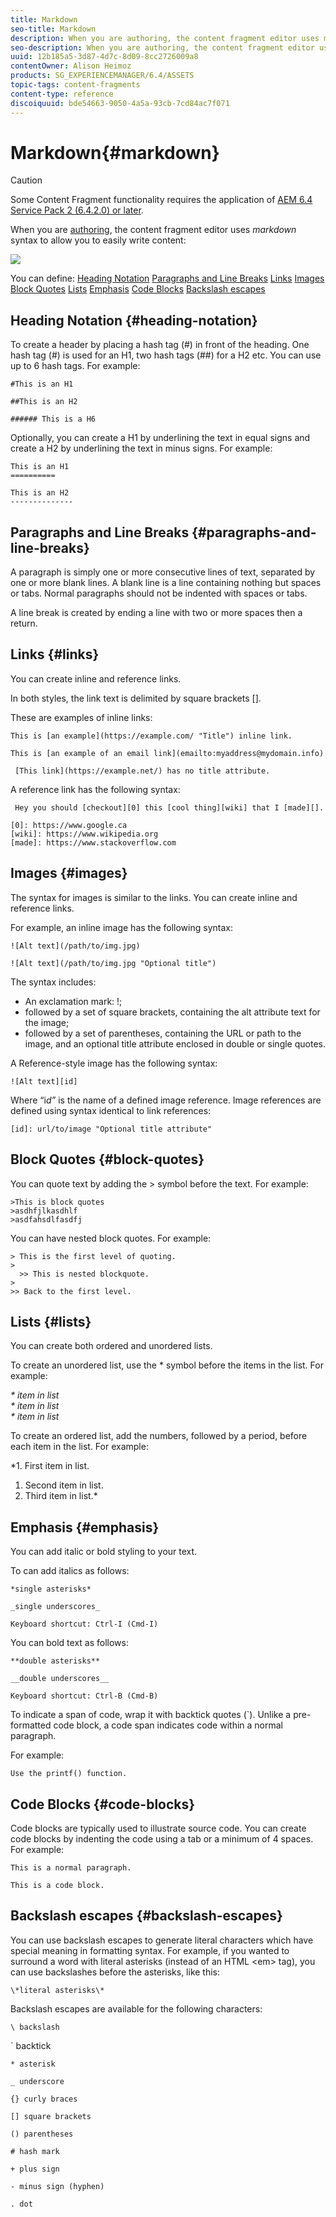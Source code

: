 ```yaml
---
title: Markdown
seo-title: Markdown
description: When you are authoring, the content fragment editor uses markdown syntax to allow you to easily write content.
seo-description: When you are authoring, the content fragment editor uses markdown syntax to allow you to easily write content.
uuid: 12b185a5-3d87-4d7c-8d09-8cc2726009a8
contentOwner: Alison Heimoz
products: SG_EXPERIENCEMANAGER/6.4/ASSETS
topic-tags: content-fragments
content-type: reference
discoiquuid: bde54663-9050-4a5a-93cb-7cd84ac7f071
---
```


# Markdown{#markdown}

>[!CAUTION]
>
>Some Content Fragment functionality requires the application of [AEM 6.4 Service Pack 2 (6.4.2.0) or later](../../release-notes/sp-release-notes.md).

When you are [authoring](content-fragments-variations.md#authoring-your-content), the content fragment editor uses *markdown* syntax to allow you to easily write content:

![](assets/cfm-6420-08.png)

You can define:
[Heading Notation](#heading-notation)
[Paragraphs and Line Breaks](#paragraphs-and-line-breaks)
[Links](#links)
[Images](#images)
[Block Quotes](#block-quotes)
[Lists](#lists)
[Emphasis](#emphasis)
[Code Blocks](#code-blocks)
[Backslash escapes](#backslash-escapes)

## Heading Notation {#heading-notation}

To create a header by placing a hash tag (#) in front of the heading. One hash tag (#) is used for an H1, two hash tags (##) for a H2 etc. You can use up to 6 hash tags. For example:

`#This is an H1`

`##This is an H2`

`###### This is a H6`

Optionally, you can create a H1 by underlining the text in equal signs and create a H2 by underlining the text in minus signs. For example:

`This is an H1`  
`==========`

`This is an H2`  
`--------------`

## Paragraphs and Line Breaks {#paragraphs-and-line-breaks}

A paragraph is simply one or more consecutive lines of text, separated by one or more blank lines. A blank line is a line containing nothing but spaces or tabs. Normal paragraphs should not be indented with spaces or tabs.

A line break is created by ending a line with two or more spaces then a return.

## Links {#links}

You can create inline and reference links.

In both styles, the link text is delimited by square brackets [].

These are examples of inline links:

`This is [an example](https://example.com/ "Title") inline link.`

`This is [an example of an email link](emailto:myaddress@mydomain.info)`

` [This link](https://example.net/) has no title attribute.`

A reference link has the following syntax:

` Hey you should [checkout][0] this [cool thing][wiki] that I [made][].`
  
`[0]: https://www.google.ca`  
`[wiki]: https://www.wikipedia.org`  
`[made]: https://www.stackoverflow.com`  

## Images {#images}

The syntax for images is similar to the links. You can create inline and reference links.

For example, an inline image has the following syntax:

`![Alt text](/path/to/img.jpg)`  
  
`![Alt text](/path/to/img.jpg "Optional title")`

The syntax includes:

- An exclamation mark: !;
- followed by a set of square brackets, containing the alt attribute text for the image;
- followed by a set of parentheses, containing the URL or path to the image, and an optional title attribute enclosed in double or single quotes.

A Reference-style image has the following syntax:

`![Alt text][id]`

Where “i*d”* is the name of a defined image reference. Image references are defined using syntax identical to link references:

`[id]: url/to/image "Optional title attribute"`

## Block Quotes {#block-quotes}

You can quote text by adding the &gt; symbol before the text. For example:

`>This is block quotes`  
`>asdhfjlkasdhlf`  
`>asdfahsdlfasdfj`

You can have nested block quotes. For example:

`> This is the first level of quoting.`  
`>`  
`  >> This is nested blockquote.`  
`>`  
`>> Back to the first level.`

## Lists {#lists}

You can create both ordered and unordered lists.

To create an unordered list, use the &#42; symbol before the items in the list. For example:

*&#42; item in list  
&#42; item in list  
&#42; item in list*

To create an ordered list, add the numbers, followed by a period, before each item in the list. For example:

*1. First item in list.  
1. Second item in list.  
2. Third item in list.*

## Emphasis {#emphasis}

You can add italic or bold styling to your text.

To can add italics as follows:

`*single asterisks*`

`_single underscores_`

`Keyboard shortcut: Ctrl-I (Cmd-I)`

You can bold text as follows:

`**double asterisks**`

`__double underscores__`

`Keyboard shortcut: Ctrl-B (Cmd-B)`

To indicate a span of code, wrap it with backtick quotes (`). Unlike a pre-formatted code block, a code span indicates code within a normal paragraph.

For example:

`Use the printf() function.`

## Code Blocks {#code-blocks}

Code blocks are typically used to illustrate source code. You can create code blocks by indenting the code using a tab or a minimum of 4 spaces. For example:

`This is a normal paragraph.`

`This is a code block.`

## Backslash escapes {#backslash-escapes}

You can use backslash escapes to generate literal characters which have special meaning in formatting syntax. For example, if you wanted to surround a word with literal asterisks (instead of an HTML &lt;em&gt; tag), you can use backslashes before the asterisks, like this:

`\*literal asterisks\*`

Backslash escapes are available for the following characters:

`\ backslash`

` backtick

`* asterisk`

`_ underscore`

`{} curly braces`

`[] square brackets`

`() parentheses`

`# hash mark`

`+ plus sign`

`- minus sign (hyphen)`

`. dot`
